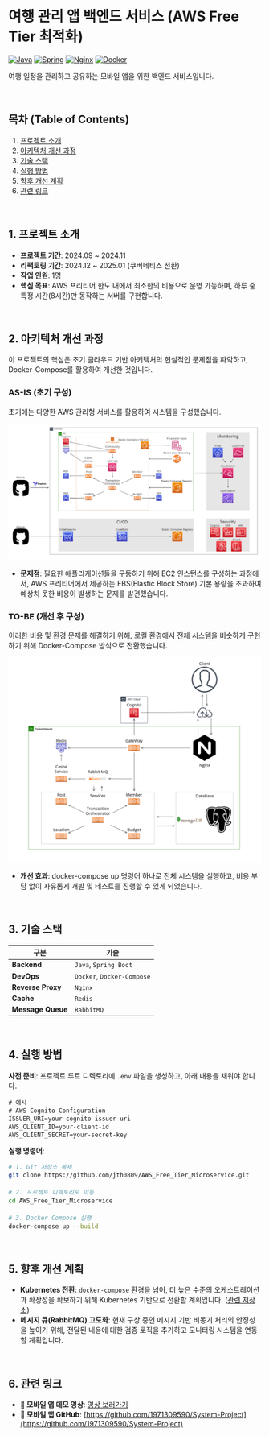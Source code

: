 # 여행 관리 앱 백엔드 서비스 (AWS Free Tier 최적화)

[![Java](https://img.shields.io/badge/java-%23ED8B00.svg?style=for-the-badge&logo=openjdk&logoColor=white)](https://www.java.com)
[![Spring](https://img.shields.io/badge/spring-%236DB33F.svg?style=for-the-badge&logo=spring&logoColor=white)](https://spring.io/)
[![Nginx](https://img.shields.io/badge/nginx-%23009639.svg?style=for-the-badge&logo=nginx&logoColor=white)](https://www.nginx.com/)
[![Docker](https://img.shields.io/badge/docker-%230db7ed.svg?style=for-the-badge&logo=docker&logoColor=white)](https://www.docker.com/)

여행 일정을 관리하고 공유하는 모바일 앱을 위한 백엔드 서비스입니다.

<br>

## 목차 (Table of Contents)

1.  [프로젝트 소개](#1-프로젝트-소개)
2.  [아키텍처 개선 과정](#2-아키텍처-개선-과정)
3.  [기술 스택](#3-기술-스택)
4.  [실행 방법](#4-실행-방법)
5.  [향후 개선 계획](#5-향후-개선-계획)
6.  [관련 링크](#6-관련-링크)

<br>

## 1. 프로젝트 소개

-   **프로젝트 기간**: 2024.09 ~ 2024.11
-   **리팩토링 기간**: 2024.12 ~ 2025.01 (쿠버네티스 전환)
-   **작업 인원**: 1명
-   **핵심 목표**: AWS 프리티어 한도 내에서 최소한의 비용으로 운영 가능하며, 하루 중 특정 시간(8시간)만 동작하는 서버를 구현합니다.

<br>

## 2. 아키텍처 개선 과정

이 프로젝트의 핵심은 초기 클라우드 기반 아키텍처의 현실적인 문제점을 파악하고, Docker-Compose를 활용하여 개선한 것입니다.

### AS-IS (초기 구성)
초기에는 다양한 AWS 관리형 서비스를 활용하여 시스템을 구성했습니다.

![초기 구조도](img/AWS_service.png)

-   **문제점**: 필요한 애플리케이션들을 구동하기 위해 EC2 인스턴스를 구성하는 과정에서, AWS 프리티어에서 제공하는 EBS(Elastic Block Store) 기본 용량을 초과하여 예상치 못한 비용이 발생하는 문제를 발견했습니다.

### TO-BE (개선 후 구성)
이러한 비용 및 환경 문제를 해결하기 위해, 로컬 환경에서 전체 시스템을 비슷하게 구현하기 위해 Docker-Compose 방식으로 전환했습니다.

![개선 후 구조도](img/service.png)

-   **개선 효과**: docker-compose up 명령어 하나로 전체 시스템을 실행하고, 비용 부담 없이 자유롭게 개발 및 테스트를 진행할 수 있게 되었습니다.

<br>

## 3. 기술 스택

| 구분 | 기술 |
|---|---|
| **Backend** | `Java`, `Spring Boot` |
| **DevOps** | `Docker`, `Docker-Compose` |
| **Reverse Proxy** | `Nginx` |
| **Cache** | `Redis` |
| **Message Queue**| `RabbitMQ` |

<br>

## 4. 실행 방법

**사전 준비**: 프로젝트 루트 디렉토리에 `.env` 파일을 생성하고, 아래 내용을 채워야 합니다.
```env
# 예시
# AWS Cognito Configuration
ISSUER_URI=your-cognito-issuer-uri
AWS_CLIENT_ID=your-client-id
AWS_CLIENT_SECRET=your-secret-key
```

**실행 명령어**:
```bash
# 1. Git 저장소 복제
git clone https://github.com/jth0809/AWS_Free_Tier_Microservice.git

# 2. 프로젝트 디렉토리로 이동
cd AWS_Free_Tier_Microservice

# 3. Docker Compose 실행
docker-compose up --build
```

<br>

## 5. 향후 개선 계획

-   **Kubernetes 전환**: `docker-compose` 환경을 넘어, 더 높은 수준의 오케스트레이션과 확장성을 확보하기 위해 Kubernetes 기반으로 전환할 계획입니다. ([관련 저장소](https://github.com/jth0809/Devops_Automation_K8s))
-   **메시지 큐(RabbitMQ) 고도화**: 현재 구상 중인 메시지 기반 비동기 처리의 안정성을 높이기 위해, 전달된 내용에 대한 검증 로직을 추가하고 모니터링 시스템을 연동할 계획입니다.

<br>

## 6. 관련 링크

-   **🎥 모바일 앱 데모 영상**: [영상 보러가기](https://youtu.be/J1Fld_Swps8)
-   **📱 모바일 앱 GitHub**: [https://github.com/1971309590/System-Project](https://github.com/1971309590/System-Project)
